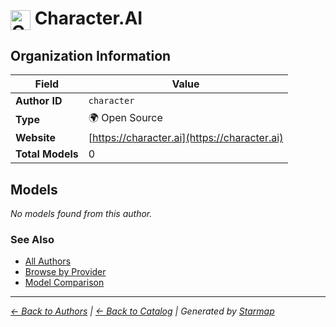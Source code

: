 # <img src="https://raw.githubusercontent.com/agentstation/starmap/master/internal/embedded/logos/character.svg" alt="Character.AI" width="32" height="32" style="vertical-align: middle;"> Character.AI
  
  
## Organization Information
  
| Field | Value |
|---------|---------|
| **Author ID** | `character` |
| **Type** | 🌍 Open Source |
| **Website** | [https://character.ai](https://character.ai) |
| **Total Models** | 0 |

  
## Models
  
*No models found from this author.*
  
### See Also
  
- [All Authors](../)
- [Browse by Provider](../../providers/)
- [Model Comparison](../../models/)
  
---
*_[← Back to Authors](../) | [← Back to Catalog](../../) | Generated by [Starmap](https://github.com/agentstation/starmap)_*